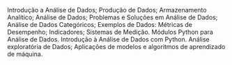 Introdução a Análise de Dados; Produção de Dados; Armazenamento Analítico; Análise de Dados; Problemas e Soluções em Análise de Dados; Análise de Dados Categóricos; Exemplos de Dados: Métricas de Desempenho; Indicadores; Sistemas de Medição. Módulos Python para Análise de Dados. Introdução à Análise de Dados com Python. Análise exploratória de Dados; Aplicações de modelos e algoritmos de aprendizado de máquina.

